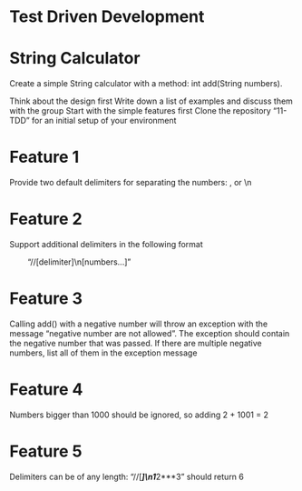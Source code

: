 # Test Driven Development
# String Calculator

Create a simple String calculator with a method: int add(String numbers).

Think about the design first
Write down a list of examples and discuss them with the group
Start with the simple features first
Clone the repository “11-TDD” for an initial setup of your environment

# Feature 1
Provide two default delimiters for separating the numbers: , or \n

# Feature 2
Support additional delimiters in the following format

   “//[delimiter]\n[numbers...]”

# Feature 3
Calling add() with a negative number will throw an exception with the message “negative number are not allowed”. The exception should contain the negative number that was passed. If there are multiple negative numbers, list all of them in the exception message

# Feature 4
Numbers bigger than 1000 should be ignored, so adding 2 + 1001  = 2

# Feature 5
Delimiters can be of any length:
 “//[***]\n1***2***3” should return 6
